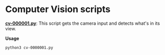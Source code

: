 # Computer Vision scripts

**[cv-000001.py](cv-000001/cv-000001.py)**: This script gets the camera input and detects what's in its view.

**Usage**

    python3 cv-0000001.py
